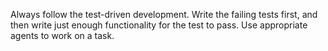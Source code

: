 Always follow the test-driven development. Write the failing tests first, and then write just enough functionality for the test to pass. 
Use appropriate agents to work on a task. 
